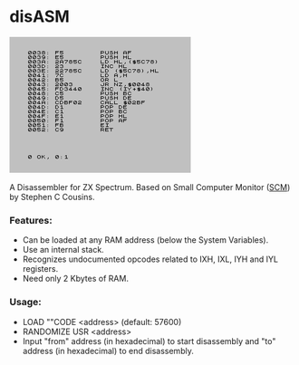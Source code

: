 # disASM
![Screenshot](https://github.com/Antonio-Luque/disASM/blob/main/disASM.png)

A Disassembler for ZX Spectrum. Based on Small Computer Monitor ([SCM](https://smallcomputercentral.com/small-computer-monitor/small-computer-monitor-v1-0/ )) by Stephen C Cousins.

### Features:
- Can be loaded at any RAM address (below the System Variables).
- Use an internal stack.
- Recognizes undocumented opcodes related to IXH, IXL, IYH and IYL registers.
- Need only 2 Kbytes of RAM.

### Usage:
- LOAD ""CODE \<address\> (default: 57600)
- RANDOMIZE USR \<address\>
- Input "from" address (in hexadecimal) to start disassembly and "to" address (in hexadecimal) to end disassembly.
